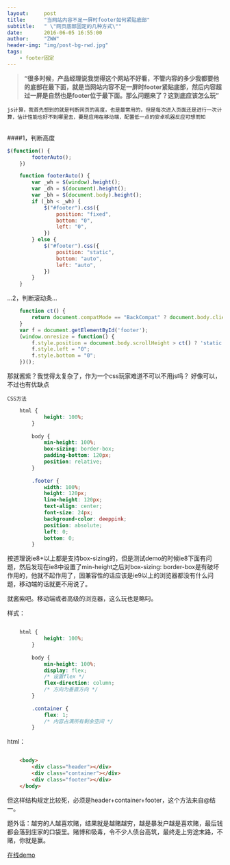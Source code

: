 ```yaml
---
layout:     post
title:      "当网站内容不足一屏时footer如何紧贴底部"
subtitle:   " \"网页底部固定的几种方式\""
date:       2016-06-05 16:55:00
author:     "ZWW"
header-img: "img/post-bg-rwd.jpg"
tags:
    - footer固定
---
```


> **“很多时候，产品经理说我觉得这个网站不好看，不管内容的多少我都要他的底部在最下面，就是当网站内容不足一屏时footer紧贴底部，然后内容超过一屏是自然也是footer位于最下面。那么问题来了？这到底应该怎么玩”**




`js计算，我首先想到的就是判断网页的高度，也是最常用的，但是每次进入页面还是进行一次计算，估计性能也好不到哪里去，要是应用在移动端，配置低一点的安卓机器反应可想而知`



<br>
####1，判断高度

```js
$(function() {
        footerAuto();
    })

    function footerAuto() {
        var _wh = $(window).height();
        var _dh = $(document).height();
        var _bh = $(document.body).height();
        if (_bh < _wh) {
            $("#footer").css({
                position: "fixed",
                bottom: "0",
                left: "0",
            })
        } else {
            $("#footer").css({
                position: "static",
                bottom: "auto",
                left: "auto",
            })
        }
    }
```
...2，判断滚动条...

```js
    function ct() {
        return document.compatMode == "BackCompat" ? document.body.clientHeight : document.documentElement.clientHeight;
    }
    var f = document.getElementById('footer');
    (window.onresize = function() {
        f.style.position = document.body.scrollHeight > ct() ? 'static' : 'fixed';
        f.style.left = "0";
        f.style.bottom = "0";
    })();
```

那就酱紫？我觉得太复杂了，作为一个css玩家难道不可以不用js吗？
好像可以，不过也有优缺点

`CSS方法`

```css
    html {
            height: 100%;
        }
        
        body {
            min-height: 100%;
            box-sizing: border-box;
            padding-bottom: 120px;
            position: relative;
        }
        
        .footer {
            width: 100%;
            height: 120px;
            line-height: 120px;
            text-align: center;
            font-size: 24px;
            background-color: deeppink;
            position: absolute;
            left: 0;
            bottom: 0;
        }
```

按道理说ie8+以上都是支持box-sizing的，但是测试demo的时候ie8下面有问题，然后发现在ie8中设置了min-height之后对box-sizing: border-box是有破坏作用的，他就不起作用了，固兼容性的话应该是ie9以上的浏览器都没有什么问题，移动端的话就更不用说了。

就酱紫吧。移动端或者高级的浏览器，这么玩也是略叼。

样式：

```css

    html {
            height: 100%;
        }
        
        body {
            min-height: 100%;
            display: flex;
            /* 设置flex */
            flex-direction: column;
            /* 方向为垂直方向 */
        }
        
        .container {
            flex: 1;
            /* 内容占满所有剩余空间 */
        }
```
html：

```html

    <body>
        <div class="header"></div>
        <div class="container"></div>
        <div class="footer"></div>
    </body>
```

但这样结构规定比较死，必须是header+container+footer，这个方法来自@结一。

题外话：越穷的人越喜欢赌，结果就是越赌越穷，越是暴发户越是喜欢赌，最后钱都会落到庄家的口袋里。赌博和吸毒，令不少人债台高筑，最终走上穷途末路，不赌，你就是赢。



<a href="http://www.zhangweiwei.cn/demo/article/footer.html " target="_blank">在线demo</a>






 


